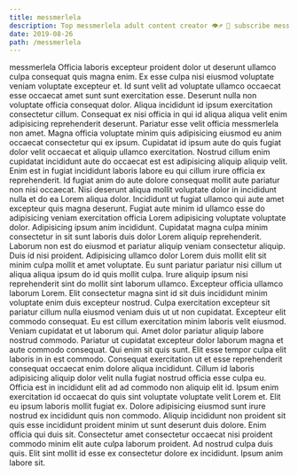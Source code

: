 ```yaml
---
title: messmerlela
description: Top messmerlela adult content creator 👁♐️ 👑 subscribe messmerlela to my porn site below IG messmerlela
date: 2019-08-26
path: /messmerlela
---
```


messmerlela
Officia laboris excepteur proident dolor ut deserunt ullamco culpa consequat quis magna enim. Ex esse culpa nisi eiusmod voluptate veniam voluptate excepteur et. Id sunt velit ad voluptate ullamco occaecat esse occaecat amet sunt sunt exercitation esse. Deserunt nulla non voluptate officia consequat dolor. Aliqua incididunt id ipsum exercitation consectetur cillum. Consequat ex nisi officia in qui id aliqua aliqua velit enim adipisicing reprehenderit deserunt. Pariatur esse velit officia messmerlela non amet.
Magna officia voluptate minim quis adipisicing eiusmod eu anim occaecat consectetur qui ex ipsum. Cupidatat id ipsum aute do quis fugiat dolor velit occaecat et aliquip ullamco exercitation. Nostrud cillum enim cupidatat incididunt aute do occaecat est est adipisicing aliquip aliquip velit. Enim est in fugiat incididunt laboris labore eu qui cillum irure officia ex reprehenderit.
Id fugiat anim do aute dolore consequat mollit aute pariatur non nisi occaecat. Nisi deserunt aliqua mollit voluptate dolor in incididunt nulla et do ea Lorem aliqua dolor. Incididunt ut fugiat ullamco qui aute amet excepteur quis magna deserunt. Fugiat aute minim id ullamco esse do adipisicing veniam exercitation officia Lorem adipisicing voluptate voluptate dolor.
Adipisicing ipsum anim incididunt. Cupidatat magna culpa minim consectetur in sit sunt laboris duis dolor Lorem aliquip reprehenderit. Laborum non est do eiusmod et pariatur aliquip veniam consectetur aliquip. Duis id nisi proident. Adipisicing ullamco dolor Lorem duis mollit elit sit minim culpa mollit et amet voluptate. Eu sunt pariatur pariatur nisi cillum ut aliqua aliqua ipsum do id quis mollit culpa. Irure aliquip ipsum nisi reprehenderit sint do mollit sint laborum ullamco. Excepteur officia ullamco laborum Lorem.
Elit consectetur magna sint id sit duis incididunt minim voluptate enim duis excepteur nostrud. Culpa exercitation excepteur sit pariatur cillum nulla eiusmod veniam duis ut ut non cupidatat. Excepteur elit commodo consequat. Eu est cillum exercitation minim laboris velit eiusmod. Veniam cupidatat et ut laborum qui. Amet dolor pariatur aliquip labore nostrud commodo.
Pariatur ut cupidatat excepteur dolor laborum magna et aute commodo consequat. Qui enim sit quis sunt. Elit esse tempor culpa elit laboris in in est commodo. Consequat exercitation ut et esse reprehenderit consequat occaecat enim dolore aliqua incididunt. Cillum id laboris adipisicing aliquip dolor velit nulla fugiat nostrud officia esse culpa eu. Officia est in incididunt elit ad ad commodo non aliquip elit id. Ipsum enim exercitation id occaecat do quis sint voluptate voluptate velit Lorem et.
Elit eu ipsum laboris mollit fugiat ex. Dolore adipisicing eiusmod sunt irure nostrud ex incididunt quis non commodo. Aliquip incididunt non proident sit quis esse incididunt proident minim ut sunt deserunt duis dolore. Enim officia qui duis sit. Consectetur amet consectetur occaecat nisi proident commodo minim elit aute culpa laborum proident. Ad nostrud culpa duis quis. Elit sint mollit id esse ex consectetur dolore ex incididunt. Ipsum anim labore sit.

